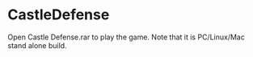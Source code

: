 # CastleDefense
Open Castle Defense.rar to play the game. Note that it is PC/Linux/Mac stand alone build.
